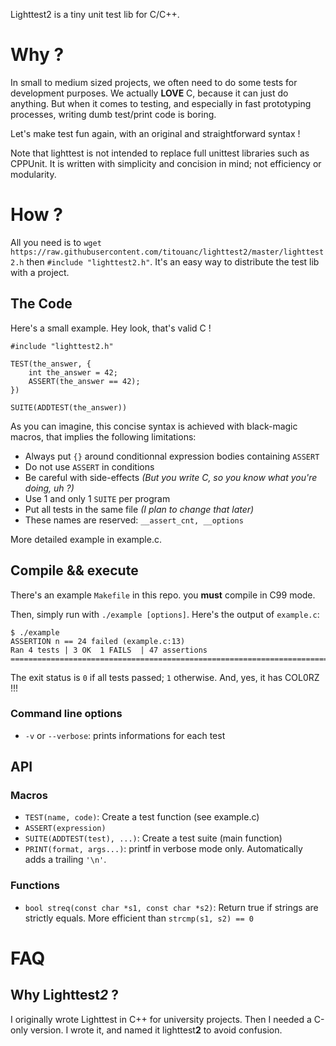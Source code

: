 Lighttest2 is a tiny unit test lib for C/C++.

# Why ?

In small to medium sized projects, we often need to do some tests for development purposes. We actually **LOVE** C, because it can just do anything. But when it comes to testing, and especially in fast prototyping processes, writing dumb test/print code is boring.

Let's make test fun again, with an original and straightforward syntax !

Note that lighttest is not intended to replace full unittest libraries such as CPPUnit. It is written with simplicity and concision in mind; not efficiency or modularity.

# How ?

All you need is to `wget https://raw.githubusercontent.com/titouanc/lighttest2/master/lighttest2.h` then `#include "lighttest2.h"`. It's an easy way to distribute the test lib with a project.

## The Code

Here's a small example. Hey look, that's valid C !

	#include "lighttest2.h"

	TEST(the_answer, {
		int the_answer = 42;
		ASSERT(the_answer == 42);
	})

	SUITE(ADDTEST(the_answer))

As you can imagine, this concise syntax is achieved with black-magic macros, that implies the following limitations:

* Always put `{}` around conditionnal expression bodies containing `ASSERT`
* Do not use `ASSERT` in conditions
* Be careful with side-effects *(But you write C, so you know what you're doing, uh ?)*
* Use 1 and only 1 `SUITE` per program
* Put all tests in the same file *(I plan to change that later)*
* These names are reserved: `__assert_cnt, __options`

More detailed example in example.c.

## Compile && execute

There's an example `Makefile` in this repo. you **must** compile in C99 mode.

Then, simply run with `./example [options]`. Here's the output of `example.c`:

	$ ./example 
	ASSERTION n == 24 failed (example.c:13)
	Ran 4 tests | 3 OK  1 FAILS  | 47 assertions
	================================================================================
	
The exit status is `0` if all tests passed; `1` otherwise.
And, yes, it has COL0RZ !!!

### Command line options

* `-v` or `--verbose`: prints informations for each test

## API

### Macros

* `TEST(name, code)`: Create a test function (see example.c)
* `ASSERT(expression)`
* `SUITE(ADDTEST(test), ...)`: Create a test suite (main function)
* `PRINT(format, args...)`: printf in verbose mode only. Automatically adds a trailing `'\n'`.

### Functions

* `bool streq(const char *s1, const char *s2)`: Return true if strings are strictly equals. More efficient than `strcmp(s1, s2) == 0`

# FAQ
## Why Lighttest*2* ?
I originally wrote Lighttest in C++ for university projects. Then I needed a
C-only version. I wrote it, and named it lighttest**2** to avoid confusion.
